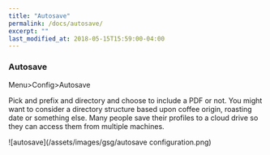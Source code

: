 ```yaml
---
title: "Autosave"
permalink: /docs/autosave/
excerpt: ""
last_modified_at: 2018-05-15T15:59:00-04:00
---
```


### Autosave

Menu>Config>Autosave

Pick and prefix and directory and choose to include a PDF or not.  You might want to consider a directory structure based upon coffee origin, roasting date or something else.  Many people save their profiles to a cloud drive so they can access them from multiple machines.

![autosave](/assets/images/gsg/autosave configuration.png)
